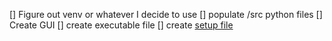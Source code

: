  [] Figure out venv or whatever I decide to use
 [] populate /src python files
 [] Create GUI
 [] create executable file
 [] create [setup file](https://youtu.be/uji8ZRBd2tw?si=HvuyEv8BcPXcdXEC)
